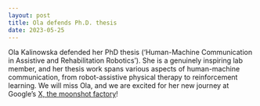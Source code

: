 ```yaml
---
layout: post
title: Ola defends Ph.D. thesis
date: 2023-05-25
---
```


Ola Kalinowska defended her PhD thesis (‘Human-Machine Communication in Assistive and Rehabilitation Robotics’). She is a genuinely inspiring lab member, and her thesis work spans various aspects of human-machine communication, from robot-assistive physical therapy to reinforcement learning. We will miss Ola, and we are excited for her new journey at Google’s [X, the moonshot factory](https://x.company/)!
